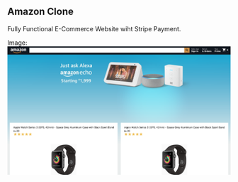 ## Amazon Clone

Fully Functional E-Commerce Website wiht Stripe Payment.



Image:
<img src="public/amazon-clone-react.png" />
